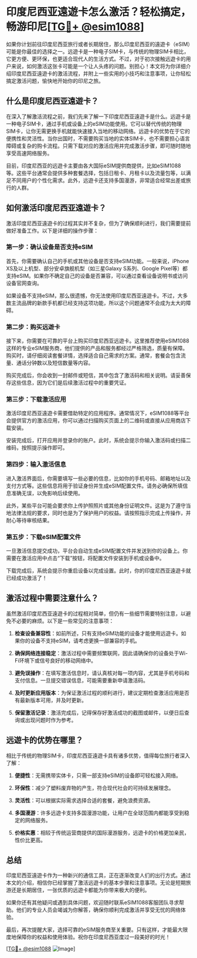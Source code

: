 # 印度尼西亚遠遊卡怎么激活？轻松搞定，畅游印尼[[TG💪+ @esim1088](https://t.me/s/esim1088)]

如果你计划前往印度尼西亚旅行或者长期居住，那么印度尼西亚的遠遊卡（eSIM）可能是你最佳的选择之一。远遊卡是一种电子SIM卡，与传统的物理SIM卡相比，它更方便、更环保，也更适合现代人的生活方式。不过，对于初次接触远遊卡的用户来说，如何激活这张卡可能是一个让人头疼的问题。别担心！本文将为你详细介绍印度尼西亚遠遊卡的激活流程，并附上一些实用的小技巧和注意事项，让你轻松搞定激活问题，愉快地开始你的印尼之旅。

## 什么是印度尼西亚遠遊卡？

在深入了解激活流程之前，我们先来了解一下印度尼西亚遠遊卡是什么。远遊卡是一种电子SIM卡，通过手机或设备上的eSIM功能使用。它可以替代传统的物理SIM卡，让你无需更换手机就能快速接入当地的移动网络。远遊卡的优势在于它的便携性和灵活性。当你出国时，不需要购买当地的实体SIM卡，也不需要担心语言障碍或复杂的购卡流程。只需下载对应的激活应用并完成激活步骤，即可随时随地享受高速网络服务。

目前，印度尼西亚的远遊卡主要由各大国际eSIM提供商提供，比如eSIM1088等。这些平台通常会提供多种套餐选择，包括日租卡、月租卡以及流量包等，以满足不同用户的个性化需求。此外，远遊卡还支持多国漫游，非常适合经常出差或旅行的人群。

## 如何激活印度尼西亚遠遊卡？

激活印度尼西亚遠遊卡的过程其实并不复杂，但为了确保顺利进行，我们需要提前做好准备工作。以下是详细的操作步骤：

### 第一步：确认设备是否支持eSIM

首先，你需要确认自己的手机或其他设备是否支持eSIM功能。一般来说，iPhone XS及以上机型、部分安卓旗舰机型（如三星Galaxy S系列、Google Pixel等）都支持eSIM。如果你不确定自己的设备是否兼容，可以通过查看设备说明书或访问设备官网查询。

如果设备不支持eSIM，那么很遗憾，你无法使用印度尼西亚遠遊卡。不过，大多数主流品牌的新款手机都已经支持这项功能，所以这个问题通常不会成为太大的障碍。

### 第二步：购买远遊卡

接下来，你需要在可靠的平台上购买印度尼西亚远遊卡。这里推荐使用eSIM1088这样的专业eSIM服务商，他们提供的产品和服务都经过严格筛选，质量有保障。购买时，请仔细阅读套餐详情，选择适合自己需求的方案。通常，套餐会包含流量、通话分钟数以及短信数量等内容。

购买完成后，你会收到一封邮件或短信，其中包含了激活码和相关说明。请妥善保存这些信息，因为它们是后续激活过程中的重要凭证。

### 第三步：下载激活应用

激活印度尼西亚遠遊卡需要借助特定的应用程序。通常情况下，eSIM1088等平台会提供官方的激活应用，你可以通过扫描购买页面上的二维码或直接从应用商店下载安装。

安装完成后，打开应用并登录你的账户。此时，系统会提示你输入激活码或扫描二维码，按照提示操作即可。

### 第四步：输入激活信息

进入激活界面后，你需要填写一些必要的信息，比如你的手机号码、邮箱地址以及支付方式等。这些信息将用于验证身份并生成eSIM配置文件。请务必确保所填信息准确无误，以免影响后续使用。

此外，某些平台可能会要求你上传护照照片或其他身份证明文件。这是为了遵守当地法律法规的要求，同时也是为了保护用户的权益。请按照指示完成上传操作，并耐心等待审核结果。

### 第五步：下载eSIM配置文件

一旦激活信息提交成功，平台会自动生成eSIM配置文件并发送到你的设备上。你需要在激活应用中点击“下载”按钮，将配置文件安装到手机或设备中。

下载完成后，系统会提示你重启设备以完成设置。此时，你的印度尼西亚遠遊卡就已经成功激活了！

## 激活过程中需要注意什么？

虽然激活印度尼西亚遠遊卡的过程相对简单，但仍有一些细节需要特别注意，以避免不必要的麻烦。以下是一些常见的注意事项：

1. **检查设备兼容性**：如前所述，只有支持eSIM功能的设备才能使用远遊卡。如果你的设备不支持eSIM，请考虑更换一部兼容的手机。

2. **确保网络连接稳定**：激活过程中需要频繁联网，因此请确保你的设备处于Wi-Fi环境下或信号良好的移动网络中。

3. **避免误操作**：在填写激活信息时，请认真核对每一项内容，尤其是手机号码和支付信息。一旦提交错误信息，可能需要重新申请激活码。

4. **及时更新应用版本**：为保证激活过程的顺利进行，建议定期检查激活应用是否有最新版本可用，并及时更新。

5. **保留激活记录**：激活完成后，记得保存好激活成功的截图或邮件，以便日后查询或出现问题时作为参考。

## 远遊卡的优势在哪里？

相比于传统的物理SIM卡，印度尼西亚遠遊卡具有诸多优势，值得每位旅行者深入了解：

1. **便捷性**：无需携带实体卡，只需一部支持eSIM的设备即可轻松接入网络。
   
2. **环保性**：减少了塑料废弃物的产生，符合现代社会的可持续发展理念。

3. **灵活性**：可以根据实际需求选择合适的套餐，避免浪费资源。

4. **多国漫游**：许多远遊卡支持多国漫游功能，让用户在全球范围内都能享受到稳定的网络服务。

5. **价格实惠**：相较于传统运营商提供的国际漫游服务，远遊卡的价格更加亲民，性价比更高。

## 总结

印度尼西亚遠遊卡作为一种新兴的通信工具，正在逐渐改变人们的出行方式。通过本文的介绍，相信你已经掌握了激活远遊卡的基本步骤和注意事项。无论是短期旅游还是长期居住，一张优质的远遊卡都能为你带来极大的便利。

如果你还有其他疑问或遇到具体问题，欢迎随时联系eSIM1088客服团队寻求帮助。他们的专业人员会竭诚为你解答，确保你顺利完成激活并享受无忧的网络体验。

最后，再次提醒大家，选择可靠的eSIM服务商至关重要。只有这样，才能最大限度地保障你的权益和使用体验。祝你在印度尼西亚度过一段美好的时光！

[[TG💪+ @esim1088](https://t.me/s/esim1088) ![Image](https://i.postimg.cc/4NQfJmqS/Snipaste-2025-05-13-00-14-12.png)]
